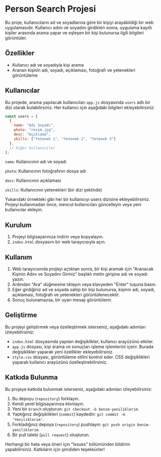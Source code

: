 # Person Search Projesi

Bu proje, kullanıcıların ad ve soyadlarına göre bir kişiyi arayabildiği bir web uygulamasıdır. Kullanıcı adını ve soyadını girdikten sonra, uygulama kayıtlı kişiler arasında arama yapar ve eşleşen bir kişi bulunursa ilgili bilgileri görüntüler.

## Özellikler

- Kullanıcı adı ve soyadıyla kişi arama
- Aranan kişinin adı, soyadı, açıklaması, fotoğrafı ve yetenekleri görüntüleme

## Kullanıcılar

Bu projede, arama yapılacak kullanıcıları `app.js` dosyasında `users` adlı bir dizi olarak bulabilirsiniz. Her kullanıcı için aşağıdaki bilgileri ekleyebilirsiniz:

```javascript
const users = [
  {
    name: "Adı Soyadı",
    photo: "resim.jpg",
    desc: "Açıklama",
    skills: ["Yetenek 1", "Yetenek 2", "Yetenek 3"]
  },
  // Diğer kullanıcılar
]; 
```

`name`: Kullanıcının adı ve soyadı

`photo`: Kullanıcının fotoğrafının dosya adı

`desc`: Kullanıcının açıklaması

`skills`: Kullanıcının yetenekleri (bir dizi şeklinde)

Yukarıdaki örnekteki gibi her bir kullanıcıyı users dizisine ekleyebilirsiniz. Projeyi kullanmadan önce, mevcut kullanıcıları güncelleyin veya yeni kullanıcılar ekleyin.

## Kurulum

1. Projeyi bilgisayarınıza indirin veya kopyalayın.
2. `index.html` dosyasını bir web tarayıcısıyla açın.

## Kullanım

1. Web tarayıcısında projeyi açtıktan sonra, bir kişi aramak için "Aranacak Kişinin Adını ve Soyadını Giriniz" başlıklı metin girişine adı ve soyadı yazın.
2. Ardından "Ara" düğmesine tıklayın veya klavyeden "Enter" tuşuna basın.
3. Eğer girdiğiniz ad ve soyada sahip bir kişi bulunursa, kişinin adı, soyadı, açıklaması, fotoğrafı ve yetenekleri görüntülenecektir.
4. Sonuç bulunamazsa, bir uyarı mesajı görüntülenir.

## Geliştirme

Bu projeyi geliştirmek veya özelleştirmek isterseniz, aşağıdaki adımları izleyebilirsiniz:

- `index.html` dosyasında yapılan değişiklikler, kullanıcı arayüzünü etkiler.
- `app.js` dosyası, kişi arama ve sonuçları işleme işlemlerini içerir. Burada değişiklikler yaparak yeni özellikler ekleyebilirsiniz.
- `style.css` dosyası, görüntüleme stilini kontrol eder. CSS değişiklikleri yaparak kullanıcı arayüzünü özelleştirebilirsiniz.

## Katkıda Bulunma

Bu projeye katkıda bulunmak isterseniz, aşağıdaki adımları izleyebilirsiniz:

1. Bu depoyu (`repository`) forklayın.
2. Kendi yerel bilgisayarınıza klonlayın.
3. Yeni bir `branch` oluşturun: `git checkout -b benim-yeniliklerim`.
4. Yaptığınız değişiklikleri (`commit`) kaydedin: `git commit -m 'Yeniliklerim'`.
5. Forkladığınız depoya (`repository`) pushlayın: `git push origin benim-yeniliklerim`.
6. Bir pull talebi (`pull request`) oluşturun.

Herhangi bir hata veya öneri için "Issues" bölümünden bildirim yapabilirsiniz. Katkıların için şimdiden teşekkürler!
